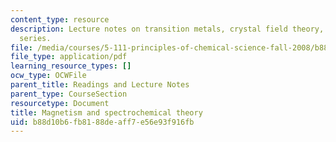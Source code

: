 ```yaml
---
content_type: resource
description: Lecture notes on transition metals, crystal field theory, and the spectrochemical
  series.
file: /media/courses/5-111-principles-of-chemical-science-fall-2008/b88d10b6fb8188deaff7e56e93f916fb_lecnotes30.pdf
file_type: application/pdf
learning_resource_types: []
ocw_type: OCWFile
parent_title: Readings and Lecture Notes
parent_type: CourseSection
resourcetype: Document
title: Magnetism and spectrochemical theory
uid: b88d10b6-fb81-88de-aff7-e56e93f916fb
---
```

